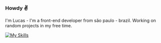 ### Howdy :v:

I'm Lucas - I'm a front-end developer from são paulo - brazil. Working on random projects in my free time.

[![My Skills](https://skillicons.dev/icons?i=nodejs,js,html,css)](https://skillicons.dev)
